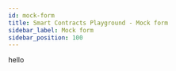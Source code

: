 ```yaml
---
id: mock-form
title: Smart Contracts Playground - Mock form
sidebar_label: Mock form
sidebar_position: 100
---
```


hello
